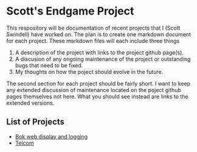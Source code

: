  Scott's Endgame Project
 ========================

This respository will be documentation of recent projects that I (Scott Swindell) have worked on. The plan is to create one markdown document for each project. These markdown files will each include three things

1. A description of the project with links to the project github page(s).
2. A discusion of any ongoing maintenance of the project or outstanding bugs that need to be fixed. 
3. My thoughts on how the poject should evolve in the future. 


The second section for each project should be fairly short. I want to keep any extended discussion of maintenance located on the poject github pages themselves not here. What you should see instead are links to the extended versions. 



List of Projects
----------------
- [Bok web display and logging](bok-logging.md)
- [Telcom](https://github.com/so-mops/scott-endgame/blob/master/telcom.md)
